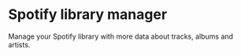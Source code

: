 # Spotify library manager

Manage your Spotify library with more data about tracks, albums and artists.
